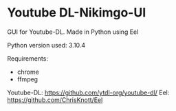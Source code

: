 # Youtube DL-Nikimgo-UI
 GUI for Youtube-DL. Made in Python using Eel

 Python version used: 3.10.4

 Requirements:
  - chrome
  - ffmpeg


 Youtube-DL: https://github.com/ytdl-org/youtube-dl/
 Eel: https://github.com/ChrisKnott/Eel